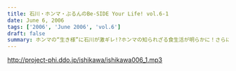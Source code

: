 ```yaml
---
title: 石川・ホンマ・ぶるんのBe-SIDE Your Life! vol.6-1
date: June 6, 2006
tags: ['2006', 'June 2006', 'vol.6']
draft: false
summary: ホンマの“生き様”に石川が激ギレ!?ホンマの知られざる食生活が明らかに！さらに、石川の対談が掲載された『別注カドカワ』が「安い」か「高い」かで、石川・ホンマが押し問答!!全体的に「カネで口論」になっている最低の30分！(笑)
---
```


http://project-phi.ddo.jp/ishikawa/ishikawa006_1.mp3